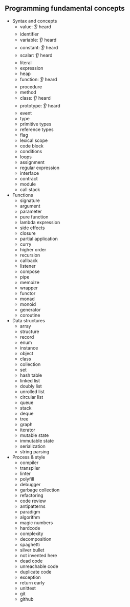 ## Programming fundamental concepts

- Syntax and concepts
  - value: 👂 heard
  - identifier
  - variable: 👂 heard
  - constant: 👂 heard
  - scalar: 👂 heard
  - literal
  - expression
  - heap
  - function: 👂 heard
  - procedure
  - method
  - class: 👂 heard
  - prototype: 👂 heard
  - event
  - type
  - primitive types
  - reference types
  - flag
  - lexical scope
  - code block
  - conditions
  - loops
  - assignment
  - regular expression
  - interface
  - contract
  - module
  - call stack
- Functions
  - signature
  - argument
  - parameter
  - pure function
  - lambda expression
  - side effects
  - closure
  - partial application
  - curry
  - higher order
  - recursion
  - callback
  - listener
  - compose
  - pipe
  - memoize
  - wrapper
  - functor
  - monad
  - monoid
  - generator
  - coroutine
- Data structures
  - array
  - structure
  - record
  - enum
  - instance
  - object
  - class
  - collection
  - set
  - hash table
  - linked list
  - doubly list
  - unrolled list
  - circular list
  - queue
  - stack
  - deque
  - tree
  - graph
  - iterator
  - mutable state
  - immutable state
  - serialization
  - string parsing
- Process & style
  - compiler
  - transpiler
  - linter
  - polyfill
  - debugger
  - garbage collection
  - refactoring
  - code review
  - antipatterns
  - paradigm
  - algorithm
  - magic numbers
  - hardcode
  - complexity
  - decomposition
  - spaghetti
  - silver bullet
  - not invented here
  - dead code
  - unreachable code
  - duplicate code
  - exception
  - return early
  - unittest
  - git
  - github
